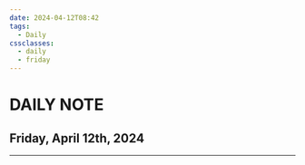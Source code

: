 ```yaml
---
date: 2024-04-12T08:42
tags:
  - Daily
cssclasses:
  - daily
  - friday
---
```

# DAILY NOTE
## Friday, April 12th, 2024
***
